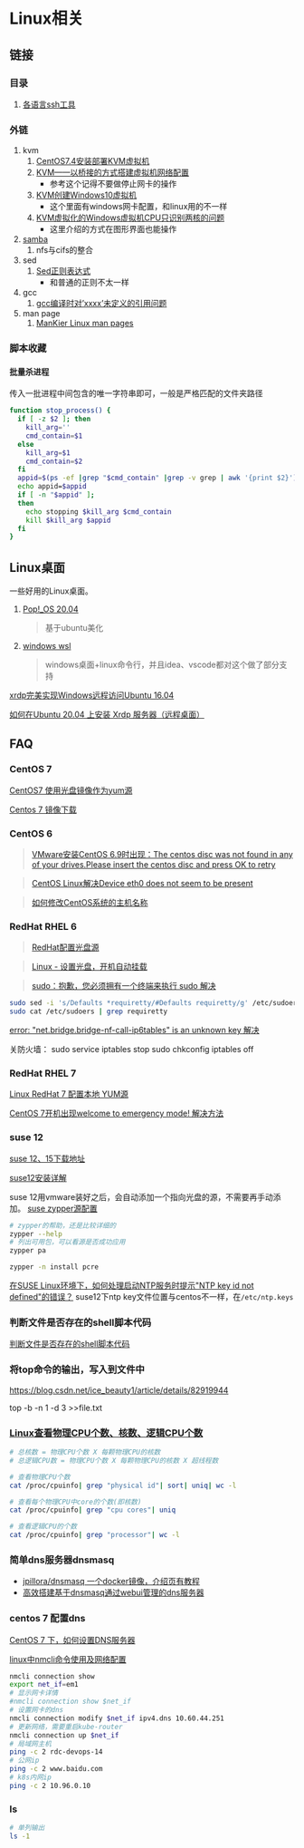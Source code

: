 # Linux相关

## 链接
### 目录
1. [各语言ssh工具](./ssh-program.md)

### 外链
1. kvm
    1. [CentOS7.4安装部署KVM虚拟机](https://blog.csdn.net/qq_39452428/article/details/80781403)
    1. [KVM——以桥接的方式搭建虚拟机网络配置](https://www.cnblogs.com/weilu2/p/kvm_bridge_centos7.html)
        - 参考这个记得不要做停止网卡的操作
    1. [KVM创建Windows10虚拟机](https://blog.51cto.com/10802692/2414758?source=dra)
        - 这个里面有windows网卡配置，和linux用的不一样
    1. [KVM虚拟化的Windows虚拟机CPU只识别两核的问题](https://blog.csdn.net/dwj1979/article/details/90514604)
        - 这里介绍的方式在图形界面也能操作
1. [samba](https://baike.baidu.com/item/samba/455025)
    1. nfs与cifs的整合
1. sed
    1. [Sed正则表达式](https://www.yiibai.com/sed/sed_regular_expressions.html)
        - 和普通的正则不太一样
1. gcc
    1. [gcc编译时对’xxxx’未定义的引用问题](https://www.cnblogs.com/oloroso/p/4688426.html)
1. man page
    1. [ManKier Linux man pages](https://www.mankier.com/)
### 脚本收藏

#### 批量杀进程
传入一批进程中间包含的唯一字符串即可，一般是严格匹配的文件夹路径

```bash
function stop_process() {
  if [ -z $2 ]; then
    kill_arg=''
    cmd_contain=$1
  else
    kill_arg=$1
    cmd_contain=$2
  fi
  appid=$(ps -ef |grep "$cmd_contain" |grep -v grep | awk '{print $2}')
  echo appid=$appid
  if [ -n "$appid" ];
  then
    echo stopping $kill_arg $cmd_contain
    kill $kill_arg $appid
  fi
}
```

## Linux桌面
一些好用的Linux桌面。
1. [Pop!_OS 20.04](https://zhuanlan.zhihu.com/p/137831893) 
   
    > 基于ubuntu美化
1. [windows wsl](https://docs.microsoft.com/zh-cn/windows/wsl)
   
    > windows桌面+linux命令行，并且idea、vscode都对这个做了部分支持

[xrdp完美实现Windows远程访问Ubuntu 16.04](https://www.cnblogs.com/xuliangxing/p/7560723.html)

[如何在Ubuntu 20.04 上安装 Xrdp 服务器（远程桌面） ](https://yq.aliyun.com/articles/762186?type=2)

## FAQ

### CentOS 7
[CentOS7 使用光盘镜像作为yum源](https://blog.csdn.net/ross1206/article/details/81333907)

[Centos 7 镜像下载](http://isoredirect.centos.org/centos/7/isos/x86_64/)


### CentOS 6
> [VMware安装CentOS 6.9时出现：The centos disc was not found in any of your drives.Please insert the centos disc and press OK to retry](https://www.cnblogs.com/EasonJim/p/7198450.html)

> [CentOS Linux解决Device eth0 does not seem to be present](https://www.linuxidc.com/Linux/2012-12/76248.htm)

> [如何修改CentOS系统的主机名称](https://blog.51cto.com/14463906/2424146)

### RedHat RHEL 6
> [RedHat配置光盘源](https://blog.csdn.net/LiangZiBoy/article/details/50704772)

> [Linux - 设置光盘，开机自动挂载](https://www.cnblogs.com/jiqing9006/p/8183753.html)

> [sudo：抱歉，您必须拥有一个终端来执行 sudo 解决](https://www.cnblogs.com/shengulong/p/6551363.html)
```bash
sudo sed -i 's/Defaults *requiretty/#Defaults requiretty/g' /etc/sudoers
sudo cat /etc/sudoers | grep requiretty
```

[error: "net.bridge.bridge-nf-call-ip6tables" is an unknown key 解决](https://www.cnblogs.com/wallis0922/archive/2013/05/23/3094062.html)

关防火墙：
sudo service iptables stop
sudo chkconfig iptables off

### RedHat RHEL 7
[Linux RedHat 7 配置本地 YUM源](https://www.cnblogs.com/chling/p/11495739.html)

[CentOS 7开机出现welcome to emergency mode! 解决方法](https://www.cnblogs.com/rb258/p/9370137.html)

### suse 12
[suse 12、15下载地址](https://www.suse.com/products/server/download/)

[suse12安装详解](https://www.cnblogs.com/yaohong/p/7460557.html)

suse 12用vmware装好之后，会自动添加一个指向光盘的源，不需要再手动添加。
[suse zypper源配置](https://blog.csdn.net/lk_db/article/details/78417811)
```bash
# zypper的帮助，还是比较详细的
zypper --help
# 列出可用包，可以看源是否成功应用
zypper pa

zypper -n install pcre
```

[在SUSE Linux环境下，如何处理启动NTP服务时提示"NTP key id not defined"的错误？](https://support.huawei.com/enterprise/zh/doc/EDOC1100011869/c898eaf7)
suse12下ntp key文件位置与centos不一样，在`/etc/ntp.keys`


### 判断文件是否存在的shell脚本代码
[判断文件是否存在的shell脚本代码](https://www.jb51.net/article/34330.htm)

### 将top命令的输出，写入到文件中
https://blog.csdn.net/ice_beauty1/article/details/82919944

top -b -n 1 -d 3 >>file.txt



### [Linux查看物理CPU个数、核数、逻辑CPU个数](https://www.cnblogs.com/emanlee/p/3587571.html)

```bash
# 总核数 = 物理CPU个数 X 每颗物理CPU的核数 
# 总逻辑CPU数 = 物理CPU个数 X 每颗物理CPU的核数 X 超线程数

# 查看物理CPU个数
cat /proc/cpuinfo| grep "physical id"| sort| uniq| wc -l

# 查看每个物理CPU中core的个数(即核数)
cat /proc/cpuinfo| grep "cpu cores"| uniq

# 查看逻辑CPU的个数
cat /proc/cpuinfo| grep "processor"| wc -l
```

### 简单dns服务器dnsmasq
- [jpillora/dnsmasq 一个docker镜像，介绍页有教程](https://hub.docker.com/r/jpillora/dnsmasq)
- [高效搭建基于dnsmasq通过webui管理的dns服务器](https://blog.csdn.net/firehadoop/article/details/83860191)

### centos 7 配置dns
[CentOS 7 下，如何设置DNS服务器](https://www.cnblogs.com/dadadechengzi/p/6670530.html)

[linux中nmcli命令使用及网络配置](https://www.cnblogs.com/djlsunshine/p/9733182.html)


```bash
nmcli connection show
export net_if=em1
# 显示网卡详情
#nmcli connection show $net_if
# 设置网卡的dns
nmcli connection modify $net_if ipv4.dns 10.60.44.251
# 更新网络，需要重启kube-router
nmcli connection up $net_if
# 局域网主机
ping -c 2 rdc-devops-14
# 公网ip
ping -c 2 www.baidu.com
# k8s内网ip
ping -c 2 10.96.0.10
```

### ls
```bash
# 单列输出
ls -1
```
